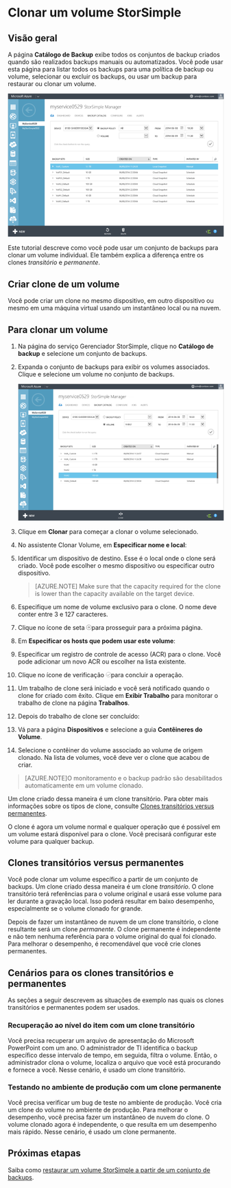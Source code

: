 <properties
   pageTitle="Clonar seu volume StorSimple"
   description="Descreve os tipos diferentes de clone e quando usá-los, e explica como você pode usar um conjunto de backups para clonar um volume individual."
   services="storsimple"
   documentationCenter="NA"
   authors="SharS"
   manager="adinah"
   editor="tysonn" /> <tags 
   ms.service="storsimple"
   ms.devlang="NA"
   ms.topic="article"
   ms.tgt_pltfrm="NA"
   ms.workload="TBD"
   ms.date="04/13/2015"
   ms.author="v-sharos" />

# Clonar um volume StorSimple

## Visão geral

A página **Catálogo de Backup** exibe todos os conjuntos de backup criados quando são realizados backups manuais ou automatizados. Você pode usar esta página para listar todos os backups para uma política de backup ou volume, selecionar ou excluir os backups, ou usar um backup para restaurar ou clonar um volume.

  ![backup-catalog](./media/storsimple-clone-volume/HCS_BackupCatalog.png)

Este tutorial descreve como você pode usar um conjunto de backups para clonar um volume individual. Ele também explica a diferença entre os clones *transitório* e *permanente*.

## Criar clone de um volume

Você pode criar um clone no mesmo dispositivo, em outro dispositivo ou mesmo em uma máquina virtual usando um instantâneo local ou na nuvem.

## Para clonar um volume

1. Na página do serviço Gerenciador StorSimple, clique no **Catálogo de backup** e selecione um conjunto de backups.

2. Expanda o conjunto de backups para exibir os volumes associados. Clique e selecione um volume no conjunto de backups.

     ![Clone](./media/storsimple-clone-volume/HCS_Clone.png)

3. Clique em **Clonar** para começar a clonar o volume selecionado.

4. No assistente Clonar Volume, em **Especificar nome e local**:

  1. Identificar um dispositivo de destino. Esse é o local onde o clone será criado. Você pode escolher o mesmo dispositivo ou especificar outro dispositivo.

        >  [AZURE.NOTE] Make sure that the capacity required for the clone is lower than the capacity available on the target device.
  2. Especifique um nome de volume exclusivo para o clone. O nome deve conter entre 3 e 127 caracteres.
  3. Clique no ícone de seta ![ícone-de-seta](./media/storsimple-clone-volume/HCS_ArrowIcon.png)para prosseguir para a próxima página.

5. Em **Especificar os hosts que podem usar este volume**:

  1. Especificar um registro de controle de acesso \(ACR\) para o clone. Você pode adicionar um novo ACR ou escolher na lista existente.
  2. Clique no ícone de verificação ![ícone-de-verificação](./media/storsimple-clone-volume/HCS_CheckIcon.png)para concluir a operação.

6. Um trabalho de clone será iniciado e você será notificado quando o clone for criado com êxito. Clique em **Exibir Trabalho** para monitorar o trabalho de clone na página **Trabalhos**.

7. Depois do trabalho de clone ser concluído:

  1. Vá para a página **Dispositivos** e selecione a guia **Contêineres do Volume**.
  2. Selecione o contêiner do volume associado ao volume de origem clonado. Na lista de volumes, você deve ver o clone que acabou de criar.

>[AZURE.NOTE]O monitoramento e o backup padrão são desabilitados automaticamente em um volume clonado.

Um clone criado dessa maneira é um clone transitório. Para obter mais informações sobre os tipos de clone, consulte [Clones transitórios versus permanentes](#transient-vs.-permanent-clones).

O clone é agora um volume normal e qualquer operação que é possível em um volume estará disponível para o clone. Você precisará configurar este volume para qualquer backup.

## Clones transitórios versus permanentes

Você pode clonar um volume específico a partir de um conjunto de backups. Um clone criado dessa maneira é um clone *transitório*. O clone transitório terá referências para o volume original e usará esse volume para ler durante a gravação local. Isso poderá resultar em baixo desempenho, especialmente se o volume clonado for grande.

Depois de fazer um instantâneo de nuvem de um clone transitório, o clone resultante será um clone *permanente*. O clone permanente é independente e não tem nenhuma referência para o volume original do qual foi clonado. Para melhorar o desempenho, é recomendável que você crie clones permanentes.

## Cenários para os clones transitórios e permanentes

As seções a seguir descrevem as situações de exemplo nas quais os clones transitórios e permanentes podem ser usados.

### Recuperação ao nível do item com um clone transitório

Você precisa recuperar um arquivo de apresentação do Microsoft PowerPoint com um ano. O administrador de TI identifica o backup específico desse intervalo de tempo, em seguida, filtra o volume. Então, o administrador clona o volume, localiza o arquivo que você está procurando e fornece a você. Nesse cenário, é usado um clone transitório.
 
### Testando no ambiente de produção com um clone permanente

Você precisa verificar um bug de teste no ambiente de produção. Você cria um clone do volume no ambiente de produção. Para melhorar o desempenho, você precisa fazer um instantâneo de nuvem do clone. O volume clonado agora é independente, o que resulta em um desempenho mais rápido. Nesse cenário, é usado um clone permanente.

## Próximas etapas
Saiba como [restaurar um volume StorSimple a partir de um conjunto de backups](storsimple-restore-from-backup-set.md).



<!--HONumber=52-->
